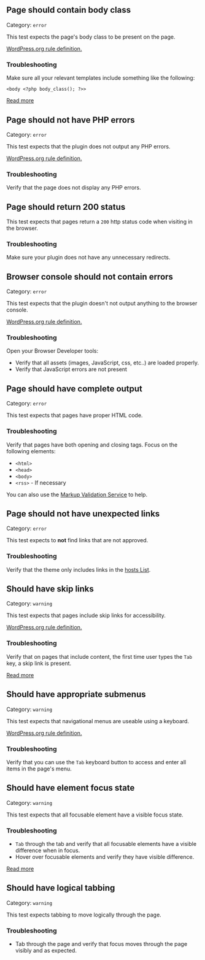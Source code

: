

## Page should contain body class 

Category: `error`

This test expects the page's body class to be present on the page.

[WordPress.org rule definition.](https://make.wordpress.org/themes/handbook/review/required/#templates)

### Troubleshooting 

Make sure all your relevant templates include something like the following: 

```
<body <?php body_class(); ?>>
```

[Read more](https://developer.wordpress.org/reference/functions/body_class/)


## Page should not have PHP errors

Category: `error`

This test expects that the plugin does not output any PHP errors.

[WordPress.org rule definition.](https://make.wordpress.org/themes/handbook/review/required/#code)

### Troubleshooting 

Verify that the page does not display any PHP errors.

## Page should return 200 status

This test expects that pages return a `200` http status code when visiting in the browser.

### Troubleshooting 

Make sure your plugin does not have any unnecessary redirects.

## Browser console should not contain errors

Category: `error`

This test expects that the plugin doesn't not output anything to the browser console.

[WordPress.org rule definition.](https://make.wordpress.org/themes/handbook/review/required/#code)

### Troubleshooting 

Open your Browser Developer tools:
- Verify that all assets (images, JavaScript, css, etc..) are loaded properly.
- Verify that JavaScript errors are not present

## Page should have complete output

Category: `error`

This test expects that pages have proper HTML code.

### Troubleshooting 

Verify that pages have both opening and closing tags. Focus on the following elements:

- `<html>`
- `<head>`
- `<body>`
- `<rss>` - If necessary

You can also use the [Markup Validation Service](https://validator.w3.org/) to help.


## Page should not have unexpected links

Category: `error`

This test expects to **not** find links that are not approved.

### Troubleshooting 

Verify that the theme only includes links in the [hosts List](https://github.com/WordPress/theme-review-action/blob/f97655ebfbd5602686b62491dda36f0de4a60bd7/actions/ui-check/tests/e2e/specs/page/index.test.js#L114).


## Should have skip links

Category: `warning`

This test expects that pages include skip links for accessibility.

[WordPress.org rule definition.](https://make.wordpress.org/themes/handbook/review/required/#skip-links)

### Troubleshooting 

Verify that on pages that include content, the first time user types the `Tab` key, a skip link is present.

[Read more](https://make.wordpress.org/themes/handbook/review/accessibility/required/#skip-links)

## Should have appropriate submenus

Category: `warning`

This test expects that navigational menus are useable using a keyboard.

[WordPress.org rule definition.](https://make.wordpress.org/themes/handbook/review/accessibility/required/#keyboard-navigation)

### Troubleshooting 

Verify that you can use the `Tab` keyboard button to access and enter all items in the page's menu.

## Should have element focus state

Category: `warning`

This test expects that all focusable element have a visible focus state.

### Troubleshooting 

- `Tab` through the tab and verify that all focusable elements have a visible difference when in focus.
- Hover over focusable elements and verify they have visible difference.

[Read more](https://make.wordpress.org/themes/handbook/review/accessibility/required/#contrasts)

## Should have logical tabbing

Category: `warning`

This test expects tabbing to move logically through the page.

### Troubleshooting 

- Tab through the page and verify that focus moves through the page visibly and as expected.
